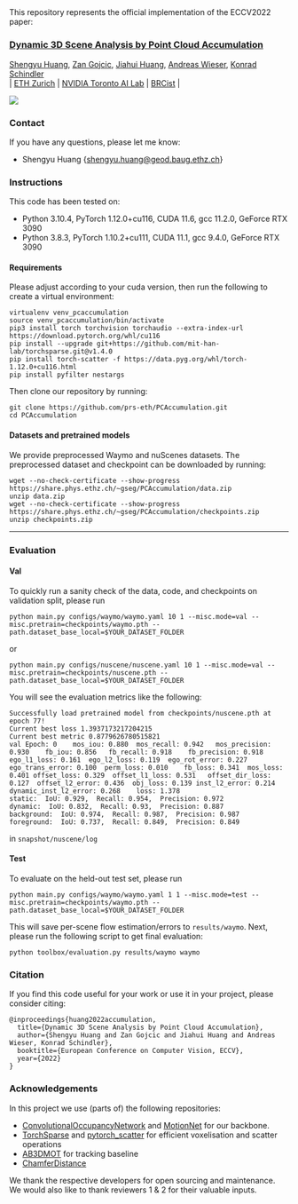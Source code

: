 ## 
This repository represents the official implementation of the ECCV2022 paper:

### [Dynamic 3D Scene Analysis by Point Cloud Accumulation](http://arxiv.org/abs/2207.12394)

[Shengyu Huang](https://shengyuh.github.io), [Zan Gojcic](https://zgojcic.github.io/), [Jiahui Huang](https://cg.cs.tsinghua.edu.cn/people/~huangjh/), [Andreas Wieser](https://gseg.igp.ethz.ch/people/group-head/prof-dr--andreas-wieser.html), [Konrad Schindler](https://prs.igp.ethz.ch/group/people/person-detail.schindler.html)\
| [ETH Zurich](https://igp.ethz.ch/) | [NVIDIA Toronto AI Lab](https://nv-tlabs.github.io) | [BRCist](https://www.bnrist.tsinghua.edu.cn/) |

<image src="assets/teaser.jpg"/>

### Contact
If you have any questions, please let me know: 
- Shengyu Huang {shengyu.huang@geod.baug.ethz.ch}


### Instructions
This code has been tested on:
- Python 3.10.4, PyTorch 1.12.0+cu116, CUDA 11.6, gcc 11.2.0, GeForce RTX 3090
- Python 3.8.3, PyTorch 1.10.2+cu111, CUDA 11.1, gcc 9.4.0, GeForce RTX 3090

#### Requirements
Please adjust according to your cuda version, then run the following to create a virtual environment:
```shell
virtualenv venv_pcaccumulation
source venv_pcaccumulation/bin/activate
pip3 install torch torchvision torchaudio --extra-index-url https://download.pytorch.org/whl/cu116
pip install --upgrade git+https://github.com/mit-han-lab/torchsparse.git@v1.4.0
pip install torch-scatter -f https://data.pyg.org/whl/torch-1.12.0+cu116.html
pip install pyfilter nestargs
```

Then clone our repository by running:
```shell
git clone https://github.com/prs-eth/PCAccumulation.git
cd PCAccumulation
```

#### Datasets and pretrained models
We provide preprocessed Waymo and nuScenes datasets. The preprocessed dataset and checkpoint can be downloaded by running:
```shell
wget --no-check-certificate --show-progress https://share.phys.ethz.ch/~gseg/PCAccumulation/data.zip
unzip data.zip
wget --no-check-certificate --show-progress https://share.phys.ethz.ch/~gseg/PCAccumulation/checkpoints.zip
unzip checkpoints.zip
```
****
### Evaluation
#### Val
To quickly run a sanity check of the data, code, and checkpoints on validation split, please run
```shell
python main.py configs/waymo/waymo.yaml 10 1 --misc.mode=val --misc.pretrain=checkpoints/waymo.pth --path.dataset_base_local=$YOUR_DATASET_FOLDER
```
or 
```shell
python main.py configs/nuscene/nuscene.yaml 10 1 --misc.mode=val --misc.pretrain=checkpoints/nuscene.pth --path.dataset_base_local=$YOUR_DATASET_FOLDER
```
You will see the evaluation metrics like the following:
```shell
Successfully load pretrained model from checkpoints/nuscene.pth at epoch 77!
Current best loss 1.3937173217204215
Current best metric 0.8779626780515821
val Epoch: 0	mos_iou: 0.880	mos_recall: 0.942	mos_precision: 0.930	fb_iou: 0.856	fb_recall: 0.918	fb_precision: 0.918	ego_l1_loss: 0.161	ego_l2_loss: 0.119	ego_rot_error: 0.227	ego_trans_error: 0.100	perm_loss: 0.010	fb_loss: 0.341	mos_loss: 0.401	offset_loss: 0.329	offset_l1_loss: 0.531	offset_dir_loss: 0.127	offset_l2_error: 0.436	obj_loss: 0.139	inst_l2_error: 0.214	dynamic_inst_l2_error: 0.268	loss: 1.378	
static:  IoU: 0.929,  Recall: 0.954,  Precision: 0.972 
dynamic:  IoU: 0.832,  Recall: 0.93,  Precision: 0.887 
background:  IoU: 0.974,  Recall: 0.987,  Precision: 0.987 
foreground:  IoU: 0.737,  Recall: 0.849,  Precision: 0.849 
```
in ```snapshot/nuscene/log```

#### Test
To evaluate on the held-out test set, please run
```shell
python main.py configs/waymo/waymo.yaml 1 1 --misc.mode=test --misc.pretrain=checkpoints/waymo.pth --path.dataset_base_local=$YOUR_DATASET_FOLDER
```
This will save per-scene flow estimation/errors to ```results/waymo```. Next, please run the following script to get final evaluation:
```shell
python toolbox/evaluation.py results/waymo waymo
```


### Citation
If you find this code useful for your work or use it in your project, please consider citing:

```shell
@inproceedings{huang2022accumulation,
  title={Dynamic 3D Scene Analysis by Point Cloud Accumulation},
  author={Shengyu Huang and Zan Gojcic and Jiahui Huang and Andreas Wieser, Konrad Schindler},
  booktitle={European Conference on Computer Vision, ECCV},
  year={2022}
}
```

### Acknowledgements
In this project we use (parts of) the following repositories:
- [ConvolutionalOccupancyNetwork](https://github.com/autonomousvision/convolutional_occupancy_networks) and [MotionNet](https://github.com/pxiangwu/MotionNet) for our backbone.
- [TorchSparse](https://github.com/mit-han-lab/torchsparse) and [pytorch_scatter](https://github.com/rusty1s/pytorch_scatter) for efficient voxelisation and scatter operations
- [AB3DMOT](https://github.com/xinshuoweng/AB3DMOT) for tracking baseline
- [ChamferDistance](https://github.com/chrdiller/pyTorchChamferDistance)

We thank the respective developers for open sourcing and maintenance. We would also like to thank reviewers 1 & 2 for their valuable inputs.
